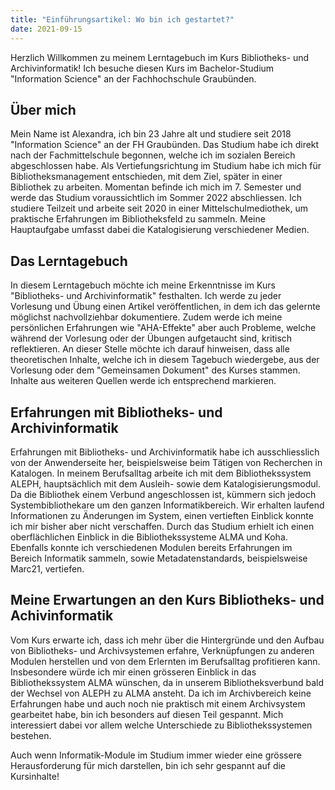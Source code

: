 ```yaml
---
title: "Einführungsartikel: Wo bin ich gestartet?"
date: 2021-09-15
---
```


Herzlich Willkommen zu meinem Lerntagebuch im Kurs Bibliotheks- und Archivinformatik!
Ich besuche diesen Kurs im Bachelor-Studium "Information Science" an der Fachhochschule Graubünden.

## Über mich
Mein Name ist Alexandra, ich bin 23 Jahre alt und studiere seit 2018 "Information Science" an der FH Graubünden. Das Studium habe ich direkt nach der Fachmittelschule begonnen, welche ich im sozialen Bereich abgeschlossen habe. Als Vertiefungsrichtung im Studium habe ich mich für Bibliotheksmanagement entschieden, mit dem Ziel, später in einer Bibliothek zu arbeiten. Momentan befinde ich mich im 7. Semester und werde das Studium voraussichtlich im Sommer 2022 abschliessen.  Ich studiere Teilzeit und arbeite seit 2020 in einer Mittelschulmediothek, um praktische Erfahrungen im Bibliotheksfeld zu sammeln. Meine Hauptaufgabe umfasst dabei die Katalogisierung verschiedener Medien. 

## Das Lerntagebuch
In diesem Lerntagebuch möchte ich meine Erkenntnisse im Kurs "Bibliotheks- und Archivinformatik" festhalten. Ich werde zu jeder Vorlesung und Übung einen Artikel veröffentlichen, in dem ich das gelernte möglichst nachvollziehbar dokumentiere. Zudem werde ich meine persönlichen Erfahrungen wie "AHA-Effekte" aber auch Probleme, welche während der Vorlesung oder der Übungen aufgetaucht sind, kritisch reflektieren. An dieser Stelle möchte ich darauf hinweisen, dass alle theoretischen Inhalte, welche ich in diesem Tagebuch wiedergebe, aus der Vorlesung oder dem "Gemeinsamen Dokument" des Kurses stammen. Inhalte aus weiteren Quellen werde ich entsprechend markieren.

## Erfahrungen mit Bibliotheks- und Archivinformatik
Erfahrungen mit Bibliotheks- und Archivinformatik habe ich ausschliesslich von der Anwenderseite her, beispielsweise beim Tätigen von Recherchen in Katalogen. In meinem Berufsalltag arbeite ich mit dem Bibliothekssystem ALEPH, hauptsächlich mit dem Ausleih- sowie dem Katalogisierungsmodul. Da die Bibliothek einem Verbund angeschlossen ist, kümmern sich jedoch Systembibliothekare um den ganzen Informatikbereich. Wir erhalten laufend Informationen zu Änderungen im System, einen vertieften Einblick konnte ich mir bisher aber nicht verschaffen.
Durch das Studium erhielt ich einen oberflächlichen Einblick in die Bibliothekssysteme ALMA und Koha. Ebenfalls konnte ich verschiedenen Modulen bereits Erfahrungen im Bereich Informatik sammeln, sowie Metadatenstandards, beispielsweise Marc21, vertiefen. 

## Meine Erwartungen an den Kurs Bibliotheks- und Achivinformatik
Vom Kurs erwarte ich, dass ich mehr über die Hintergründe und den Aufbau von Bibliotheks- und Archivsystemen erfahre, Verknüpfungen zu anderen Modulen herstellen und von dem Erlernten im Berufsalltag profitieren kann. Insbesondere würde ich mir einen grösseren Einblick in das Bibliothekssystem ALMA wünschen, da in unserem Bibliotheksverbund bald der Wechsel von ALEPH zu ALMA ansteht. 
Da ich im Archivbereich keine Erfahrungen habe und auch noch nie praktisch mit einem Archivsystem gearbeitet habe, bin ich besonders auf diesen Teil gespannt. Mich interessiert dabei vor allem welche Unterschiede zu Bibliothekssystemen bestehen.

Auch wenn Informatik-Module im Studium immer wieder eine grössere Herausforderung für mich darstellen, bin ich sehr gespannt auf die Kursinhalte!

